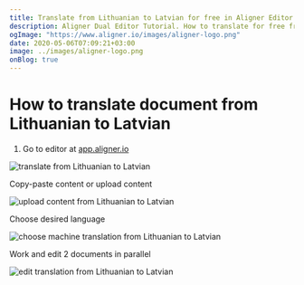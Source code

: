 ```yaml
---
title: Translate from Lithuanian to Latvian for free in Aligner Editor
description: Aligner Dual Editor Tutorial. How to translate for free from Lithuanian to Latvian. Aligner is multilingual document management platform. 
ogImage: "https://www.aligner.io/images/aligner-logo.png"
date: 2020-05-06T07:09:21+03:00
image: ../images/aligner-logo.png
onBlog: true
---
```


# How to translate document from Lithuanian to Latvian

1. Go to editor at [app.aligner.io](https://app.aligner.io "Aligner App web page")

![translate from Lithuanian to Latvian](../aligner-blank-editor.png "translate from Lithuanian to Latvian")

Copy-paste content or upload content

![upload content from Lithuanian to Latvian](../aligner-uploaded-document.png "upload content from Lithuanian to Latvian")

Choose desired language

![choose machine translation from Lithuanian to Latvian](../aligner-language-dropdown.png "choose machine translation from Lithuanian to Latvian")

Work and edit 2 documents in parallel

![edit translation from Lithuanian to Latvian](../aligner-double-sitded-editor.png "edit translation from Lithuanian to Latvian")

